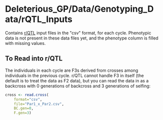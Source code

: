 # Deleterious_GP/Data/Genotyping_Data/rQTL_Inputs
Contains [r/QTL](http://www.rqtl.org/) input files in the "csv" format, for
each cycle. Phenotypic data is not present in these data files yet, and the
phenotype column is filled with missing values.

## To Read into r/QTL
The individuals in each cycle are F3s derived from crosses among individuals
in the previous cycle. r/QTL cannot handle F3 in itself (the default is to
treat the data as F2 data), but you can read the data in as a backcross with
0 generations of backcross and 3 generations of selfing:

```r
cross <- read.cross(
    format="csv",
    file="Par1_x_Par2.csv",
    BC.gen=0,
    F.gen=3)
```

